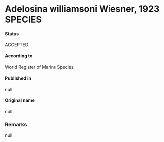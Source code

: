 Adelosina williamsoni Wiesner, 1923 SPECIES
=======

#### Status
ACCEPTED

#### According to
World Register of Marine Species

#### Published in
null

#### Original name
null

### Remarks
null